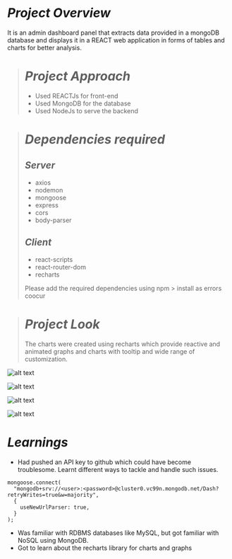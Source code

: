 # **_Project Overview_**

It is an admin dashboard panel that extracts data provided in a mongoDB database and displays it in a REACT web application in forms of tables and charts for better analysis.

#

#

> # **_Project Approach_**
>
> - Used REACTJs for front-end
> - Used MongoDB for the database
> - Used NodeJs to serve the backend

> # **_Dependencies required_**
>
> ## **_Server_**
>
> - axios
> - nodemon
> - mongoose
> - express
> - cors
> - body-parser
>
> ## **_Client_**
>
> - react-scripts
> - react-router-dom
> - recharts
>
> Please add the required dependencies using npm > install as errors coocur

> # **_Project Look_**
>
> The charts were created using recharts which provide reactive and animated graphs and charts with tooltip and wide range of customization.

![alt text](https://imgur.com/Il34WtQ)

![alt text](https://imgur.com/XY5HF13)

![alt text](https://imgur.com/tFhcX32)

![alt text](https://imgur.com/HmvEkzz)

# **_Learnings_**

- Had pushed an API key to github which could have become troublesome. Learnt different ways to tackle and handle such issues.

```
mongoose.connect(
  "mongodb+srv://<user>:<password>@cluster0.vc99n.mongodb.net/Dash?retryWrites=true&w=majority",
  {
    useNewUrlParser: true,
  }
);
```

- Was familiar with RDBMS databases like MySQL, but got familiar with NoSQL using MongoDB.
- Got to learn about the recharts library for charts and graphs
